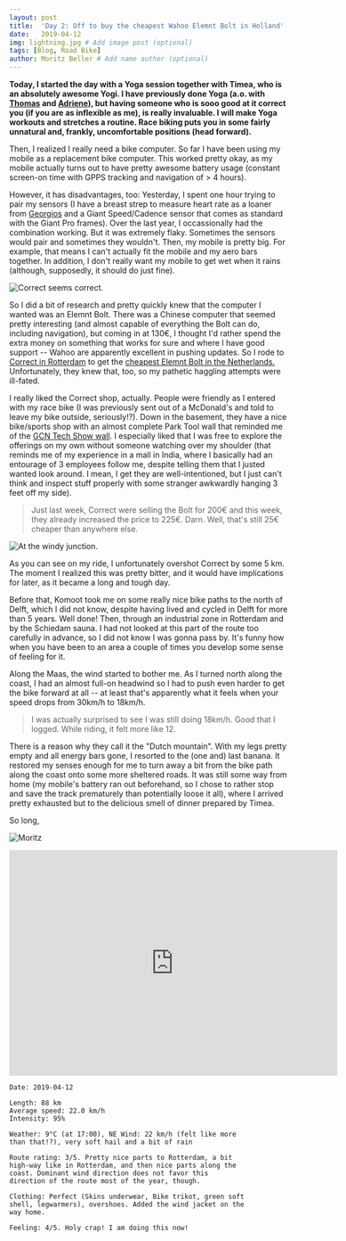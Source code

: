 ```yaml
---
layout: post
title:  'Day 2: Off to buy the cheapest Wahoo Elemnt Bolt in Holland'
date:   2019-04-12
img: lightning.jpg # Add image post (optional)
tags: [Blog, Road Bike]
author: Moritz Beller # Add name author (optional)
---
```


**Today, I started the day with a Yoga session together with Timea, who
is an absolutely awesome Yogi. I have previously done Yoga (a.o. with
[Thomas](https://twitter.com/nihathrael) and
[Adriene](https://www.youtube.com/user/yogawithadriene)), but having
someone who is sooo good at it correct you (if you are as inflexible
as me), is really invaluable. I will make Yoga workouts and stretches
a routine. Race biking puts you in some fairly unnatural and, frankly,
uncomfortable positions (head forward).**

Then, I realized I really need a bike computer. So far I have been
using my mobile as a replacement bike computer. This worked pretty
okay, as my mobile actually turns out to have pretty awesome battery
usage (constant screen-on time with GPPS tracking and navigation of >
4 hours).

However, it has disadvantages, too: Yesterday, I spent one hour trying
to pair my sensors (I have a breast strep to measure heart rate as a
loaner from [Georgios](http://gousios.gr/) and a Giant Speed/Cadence
sensor that comes as standard with the Giant Pro frames). Over the
last year, I occassionally had the combination working. But it was
extremely flaky. Sometimes the sensors would pair and sometimes they
wouldn't. Then, my mobile is pretty big. For example, that means I
can't actually fit the mobile and my aero bars together. In addition,
I don't really want my mobile to get wet when it rains (although,
supposedly, it should do just fine).

![Correct seems correct.]({{site.baseurl}}/assets/img/correct.jpg)

So I did a bit of research and pretty quickly knew that the computer I
wanted was an Elemnt Bolt. There was a Chinese computer that seemed
pretty interesting (and almost capable of everything the Bolt can do,
including navigation), but coming in at 130€, I thought I'd rather
spend the extra money on something that works for sure and where I
have good support -- Wahoo are apparently excellent in pushing
updates. So I rode to [Correct in Rotterdam](https://www.correct.nl/)
to get the [cheapest Elemnt Bolt in the
Netherlands.](https://www.correct.nl/artikel/Wahoo-ELEMNT+Bolt-art569117.php)
Unfortunately, they knew that, too, so my pathetic haggling attempts
were ill-fated.

I really liked the Correct shop, actually. People were friendly as I
entered with my race bike (I was previously sent out of a McDonald's
and told to leave my bike outside, seriously!?). Down in the basement,
they have a nice bike/sports shop with an almost complete Park Tool
wall that reminded me of the [GCN Tech Show
wall](https://www.youtube.com/watch?v=rxEWi8ZKFEE&t=349s). I
especially liked that I was free to explore the offerings on my own
without someone watching over my shoulder (that reminds me of my
experience in a mall in India, where I basically had an entourage of 3
employees follow me, despite telling them that I justed wanted look
around. I mean, I get they are well-intentioned, but I just can't
think and inspect stuff properly with some stranger awkwardly hanging
3 feet off my side).

> Just last week, Correct were selling the Bolt for 200€ and this
week, they already increased the price to 225€. Darn. Well, that's
still 25€ cheaper than anywhere else.

![At the windy junction.]({{site.baseurl}}/assets/img/peestop.jpg)

As you can see on my ride, I unfortunately overshot Correct by some 5
km. The moment I realized this was pretty bitter, and it would have
implications for later, as it became a long and tough day.

Before that, Komoot took me on some really nice bike paths to the
north of Delft, which I did not know, despite having lived and cycled
in Delft for more than 5 years. Well done! Then, through an
industrial zone in Rotterdam and by the Schiedam sauna. I had not
looked at this part of the route too carefully in advance, so I did
not know I was gonna pass by. It's funny how when you have been to an
area a couple of times you develop some sense of feeling for it.

Along the Maas, the wind started to bother me. As I turned north along
the coast, I had an almost full-on headwind so I had to push even
harder to get the bike forward at all -- at least that's apparently
what it feels when your speed drops from 30km/h to 18km/h.

> I was actually surprised to see I was still doing 18km/h. Good that
I logged. While riding, it felt more like 12.

There is a reason why they call it the "Dutch mountain". With my legs
pretty empty and all energy bars gone, I resorted to the (one and)
last banana. It restored my senses enough for me to turn away a bit
from the bike path along the coast onto some more sheltered roads. It
was still some way from home (my mobile's battery ran out beforehand,
so I chose to rather stop and save the track prematurely than
potentially loose it all), where I arrived pretty exhausted but to the
delicious smell of dinner prepared by Timea.

So long,

![Moritz]({{site.baseurl}}/assets/img/moritz.png)

<iframe height='405' width='590' frameborder='0'
allowtransparency='true' scrolling='no'
src='https://www.strava.com/activities/2285020510/embed/255e83892215ccb6c925ca143ca634b7cec178ac'></iframe>


```
Date: 2019-04-12

Length: 88 km
Average speed: 22.0 km/h
Intensity: 95%

Weather: 9°C (at 17:00), NE Wind: 22 km/h (felt like more
than that!?), very soft hail and a bit of rain

Route rating: 3/5. Pretty nice parts to Rotterdam, a bit
high-way like in Rotterdam, and then nice parts along the
coast. Dominant wind direction does not favor this
direction of the route most of the year, though.

Clothing: Perfect (Skins underwear, Bike trikot, green soft
shell, legwarmers), overshoes. Added the wind jacket on the
way home.

Feeling: 4/5. Holy crap! I am doing this now!
```
